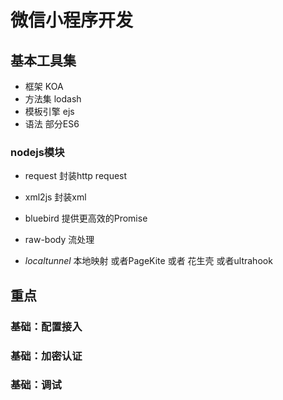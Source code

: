 # 微信小程序开发

## 基本工具集
- 框架 KOA
- 方法集 lodash
- 模板引擎 ejs
- 语法 部分ES6

### nodejs模块
- request 封装http request
- xml2js 封装xml
- bluebird 提供更高效的Promise
- raw-body 流处理

- *localtunnel* 本地映射 或者PageKite 或者 花生壳 或者ultrahook

## 重点
### 基础：配置接入

### 基础：加密认证

### 基础：调试

